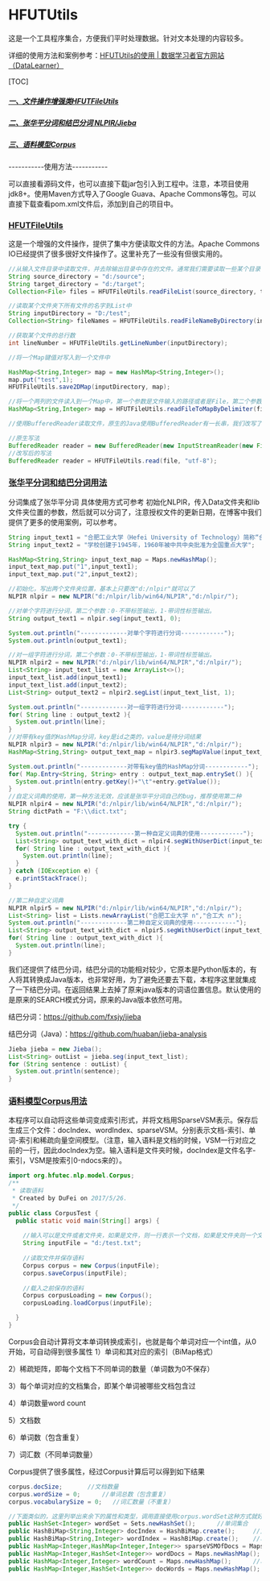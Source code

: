 # HFUTUtils
这是一个工具程序集合，方便我们平时处理数据。针对文本处理的内容较多。

详细的使用方法和案例参考：[HFUTUtils的使用 | 数据学习者官方网站（DataLearner）](http://www.datalearner.com/blog/1051494253501911)


[TOC]


##### [一、文件操作增强类HFUTFileUtils](#hfutfileutils)
##### [二、张华平分词和结巴分词 NLPIR/Jieba](#NLPIR/Jieba分词)
##### [三、语料模型Corpus](#corpus)


-----------使用方法-----------

可以直接看源码文件，也可以直接下载jar包引入到工程中。注意，本项目使用jdk8+。使用Maven方式导入了Google Guava、Apache Commons等包。可以直接下载查看pom.xml文件后，添加到自己的项目中。

### <a href='#hfutfileutils' id='hfutfileutils'>HFUTFileUtils</a>

这是一个增强的文件操作，提供了集中方便读取文件的方法。Apache Commons IO已经提供了很多很好文件操作了。这里补充了一些没有但很实用的。

```java
//从输入文件目录中读取文件，并去除输出目录中存在的文件。通常我们需要读取一些某个目录下所有的文件，但是又想去掉一些在目标目录中存在的文件，可以使用如下方法。
String source_directory = "d:/source";
String target_directory = "d:/target";
Collection<File> files = HFUTFileUtils.readFileList(source_directory, target_directory);

//读取某个文件夹下所有文件的名字到List中
String inputDirectory = "D:/test";
Collection<String> fileNames = HFUTFileUtils.readFileNameByDirectory(inputDirectory);

//获取某个文件的总行数
int lineNumber = HFUTFileUtils.getLineNumber(inputDirectory);

//将一个Map键值对写入到一个文件中

HashMap<String,Integer> map = new HashMap<String,Integer>();
map.put("test",1);
HFUTFileUtils.save2DMap(inputDirectory, map);

//将一个两列的文件读入到一个Map中，第一个参数是文件输入的路径或者是File，第二个参数是列的分隔符
HashMap<String,Integer> map = HFUTFileUtils.readFileToMapByDelimiter(file,"\t");

//使用BufferedReader读取文件，原生的Java使用BufferedReader有一长串，我们改写了其中部分

//原生写法
BufferedReader reader = new BufferedReader(new InputStreamReader(new FileInputStream(file), "utf-8"));
//改写后的写法
BufferedReader reader = HFUTFileUtils.read(file, "utf-8");

```

### <a href='#NLPIR/Jieba分词' id='NLPIR/Jieba分词'>张华平分词和结巴分词用法</a>

分词集成了张华平分词 具体使用方式可参考 初始化NLPIR，传入Data文件夹和lib文件夹位置的参数，然后就可以分词了，注意授权文件的更新日期，在博客中我们提供了更多的使用案例，可以参考。

```java
String input_text1 = "合肥工业大学（Hefei University of Technology）简称“合工大（HFUT）”，创建于1945 年，坐落于全国四大科教城市之一，素有大湖名城、创新高地之称的江淮枢纽名城安徽省合肥市";
String input_text2 = "学校创建于1945年，1960年被中共中央批准为全国重点大学";

HashMap<String,String> input_text_map = Maps.newHashMap();
input_text_map.put("1",input_text1);
input_text_map.put("2",input_text2);

//初始化，写出两个文件夹位置，基本上只要改"d:/nlpir"就可以了
NLPIR nlpir = new NLPIR("d:/nlpir/lib/win64/NLPIR","d:/nlpir/");

//对单个字符进行分词，第二个参数：0-不带标签输出，1-带词性标签输出。
String output_text1 = nlpir.seg(input_text1, 0);

System.out.println("-------------对单个字符进行分词------------");
System.out.println(output_text1);

//对一组字符进行分词，第二个参数：0-不带标签输出，1-带词性标签输出。
NLPIR nlpir2 = new NLPIR("d:/nlpir/lib/win64/NLPIR","d:/nlpir/");
List<String> input_text_list = new ArrayList<>();
input_text_list.add(input_text1);
input_text_list.add(input_text2);
List<String> output_text2 = nlpir2.segList(input_text_list, 1);

System.out.println("-------------对一组字符进行分词------------");
for( String line : output_text2 ){
  System.out.println(line);
}
//对带有key值的HashMap分词，key是id之类的，value是待分词结果
NLPIR nlpir3 = new NLPIR("d:/nlpir/lib/win64/NLPIR","d:/nlpir/");
HashMap<String,String> output_text_map = nlpir3.segMapValue(input_text_map, 1);

System.out.println("-------------对带有key值的HashMap分词------------");
for( Map.Entry<String, String> entry : output_text_map.entrySet() ){
  System.out.println(entry.getKey()+"\t"+entry.getValue());
}
//自定义词典的使用，第一种方法无效，应该是张华平分词自己的bug，推荐使用第二种
NLPIR nlpir4 = new NLPIR("d:/nlpir/lib/win64/NLPIR","d:/nlpir/");
String dictPath = "F:\\dict.txt";

try {
  System.out.println("-------------第一种自定义词典的使用------------");
  List<String> output_text_with_dict = nlpir4.segWithUserDict(input_text_list,dictPath,1);
  for( String line : output_text_with_dict ){
    System.out.println(line);
  }
} catch (IOException e) {
  e.printStackTrace();
}

//第二种自定义词典
NLPIR nlpir5 = new NLPIR("d:/nlpir/lib/win64/NLPIR","d:/nlpir/");
List<String> list = Lists.newArrayList("合肥工业大学 n","合工大 n");
System.out.println("-------------第二种自定义词典的使用------------");
List<String> output_text_with_dict = nlpir5.segWithUserDict(input_text_list,list,1);
for( String line : output_text_with_dict ){
  System.out.println(line);
}

```

我们还提供了结巴分词，结巴分词的功能相对较少，它原本是Python版本的，有人将其转换成Java版本，也非常好用，为了避免还要去下载，本程序这里就集成了一下结巴分词。在返回结果上去掉了原来java版本的词语位置信息。默认使用的是原来的SEARCH模式分词，原来的Java版本依然可用。

结巴分词：https://github.com/fxsjy/jieba

结巴分词（Java）：https://github.com/huaban/jieba-analysis

```java
Jieba jieba = new Jieba();
List<String> outList = jieba.seg(input_text_list);
for (String sentence : outList) {
  System.out.println(sentence);
}
```

### <a href='#corpus' id='corpus'>语料模型Corpus用法</a>

本程序可以自动将这些单词变成索引形式，并将文档用SparseVSM表示。保存后生成三个文件：docIndex、wordIndex、sparseVSM。分别表示文档-索引、单词-索引和稀疏向量空间模型。（注意，输入语料是文档的时候，VSM一行对应之前的一行，因此docIndex为空。输入语料是文件夹时候，docIndex是文件名字-索引，VSM是按索引0-ndocs来的）。

```java
import org.hfutec.nlp.model.Corpus;
/**
 * 读取语料
 * Created by DuFei on 2017/5/26.
 */
public class CorpusTest {
  public static void main(String[] args) {
    
    //输入可以是文件或者文件夹，如果是文件，则一行表示一个文档，如果是文件夹则一个文件是一个文档
    String inputFile = "d:/test.txt";
    
    //读取文件并保存语料
    Corpus corpus = new Corpus(inputFile);
    corpus.saveCorpus(inputFile);
    
    //载入之前保存的语料
    Corpus corpusLoading = new Corpus();
    corpusLoading.loadCorpus(inputFile);

  }
}

```

Corpus会自动计算将文本单词转换成索引，也就是每个单词对应一个int值，从0开始，可自动得到很多属性
1）单词和其对应的索引（BiMap格式）

2）稀疏矩阵，即每个文档下不同单词的数量（单词数为0不保存）

3）每个单词对应的文档集合，即某个单词被哪些文档包含过

4）单词数量word count

5）文档数

6）单词数（包含重复）

7）词汇数（不同单词数量）

Corpus提供了很多属性，经过Corpus计算后可以得到如下结果

```java
corpus.docSize;       //文档数量
corpus.wordSize = 0;      //单词总数（包含重复）
corpus.vocabularySize = 0;   //词汇数量（不重复）

//下面类似的，这里列举出来余下的属性和类型，调用直接使用corpus.wordSet这种方式就好
public HashSet<Integer> wordSet = Sets.newHashSet();      //单词集合
public HashBiMap<String,Integer> docIndex = HashBiMap.create();     //文档索引
public HashBiMap<String,Integer> wordIndex = HashBiMap.create();    //单词索引
public HashMap<Integer,HashMap<Integer,Integer>> sparseVSMOfDocs = Maps.newHashMap();  //文档的稀疏空间表示
public HashMap<Integer,HashSet<Integer>> wordDocs = Maps.newHashMap(); //单词对应的文档编号
public HashMap<Integer,Integer> wordCount = Maps.newHashMap();      //单词计数，即每个单词对应的数量，单词用索引表示
public HashMap<Integer,HashSet<Integer>> docWords = Maps.newHashMap();  //文档中包含的单词
```

